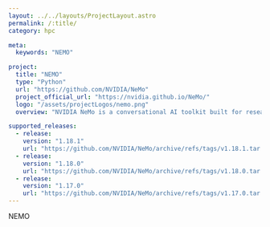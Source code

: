 ```yaml
---
layout: ../../layouts/ProjectLayout.astro
permalink: /:title/
category: hpc

meta:
  keywords: "NEMO"

project:
  title: "NEMO"
  type: "Python"
  url: "https://github.com/NVIDIA/NeMo"
  project_official_url: "https://nvidia.github.io/NeMo/"
  logo: "/assets/projectLogos/nemo.png"
  overview: "NVIDIA NeMo is a conversational AI toolkit built for researchers working on automatic speech recognition (ASR), text-to-speech synthesis (TTS), large language models (LLMs), and natural language processing (NLP). The primary objective of NeMo is to help researchers from industry and academia to reuse prior work (code and pretrained models) and make it easier to create new conversational AI models."

supported_releases:
  - release:
    version: "1.18.1"
    url: "https://github.com/NVIDIA/NeMo/archive/refs/tags/v1.18.1.tar.gz"
  - release:
    version: "1.18.0"
    url: "https://github.com/NVIDIA/NeMo/archive/refs/tags/v1.18.0.tar.gz"
  - release:
    version: "1.17.0"
    url: "https://github.com/NVIDIA/NeMo/archive/refs/tags/v1.17.0.tar.gz"
---
```


<p>NEMO</p>
